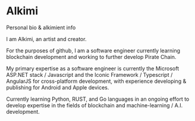 # Alkimi
Personal bio &amp; alkimient info

I am Alkimi, an artist and creator. 

For the purposes of github, I am a software engineer
currently learning blockchain development and 
working to further develop Pirate Chain.

My primary expertise as a software engineer is currently
the Microsoft ASP.NET stack / Javascript and 
the Iconic Framework / Typescript / AngularJS for 
cross-platform development, with experience
developing & publishing for Android and Apple devices. 

Currently learning Python, RUST, and Go languages in
an ongoing effort to develop expertise in the fields
of blockchain and machine-learning / A.I. development.
